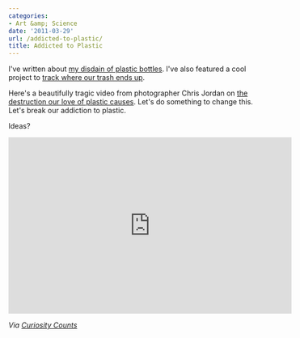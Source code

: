```yaml
---
categories:
- Art &amp; Science
date: '2011-03-29'
url: /addicted-to-plastic/
title: Addicted to Plastic
---
```


I've written about <a href="https://gomakethings.com/soda-sustainability/">my disdain of plastic bottles</a>. I've also featured a cool project to <a href="https://gomakethings.com/trash-track/">track where our trash ends up</a>.

Here's a beautifully tragic video from photographer Chris Jordan on <a href="https://www.youtube.com/watch?v=GudEuDTrSLU">the destruction our love of plastic causes</a>. Let's do something to change this. Let's break our addiction to plastic.

Ideas?

<p align="center"><iframe title="YouTube video player" width="560" height="349" src="https://www.youtube.com/embed/GudEuDTrSLU?rel=0" frameborder="0" allowfullscreen></iframe></p>

<em>Via <a href="http://curiositycounts.com/post/4047438040/midway-deeply-upsetting-yet-stunningly-shot-and">Curiosity Counts</a></em>